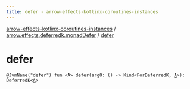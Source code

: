```yaml
---
title: defer - arrow-effects-kotlinx-coroutines-instances
---
```


[arrow-effects-kotlinx-coroutines-instances](../index.html) / [arrow.effects.deferredk.monadDefer](index.html) / [defer](./defer.html)

# defer

`@JvmName("defer") fun <A> defer(arg0: () -> Kind<ForDeferredK, `[`A`](defer.html#A)`>): DeferredK<`[`A`](defer.html#A)`>`